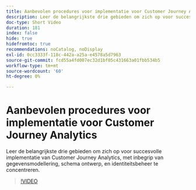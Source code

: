 ```yaml
---
title: Aanbevolen procedures voor implementatie voor Customer Journey Analytics
description: Leer de belangrijkste drie gebieden om zich op voor succesvolle implementatie van Customer Journey Analytics, met inbegrip van gegevensmodellering, schema ontwerp, en identiteitsbeheer te concentreren.
doc-type: Short Video
duration: 181
index: false
hide: true
hidefromtoc: true
recommendations: noCatalog, noDisplay
exl-id: 0cc3333f-118c-442a-a25a-e4578a5d7963
source-git-commit: fcd55a4fd007ec32d1bf05c431663a01fbb534b5
workflow-type: tm+mt
source-wordcount: '60'
ht-degree: 0%

---
```


# Aanbevolen procedures voor implementatie voor Customer Journey Analytics

Leer de belangrijkste drie gebieden om zich op voor succesvolle implementatie van Customer Journey Analytics, met inbegrip van gegevensmodellering, schema ontwerp, en identiteitsbeheer te concentreren.

<!-- 62_S655_3442541_180_implementation-best-practices-for-customer-journey-analytics -->
>[!VIDEO](https://video.tv.adobe.com/v/3460259/?learn=on&enablevpops=true&captions=dut)
